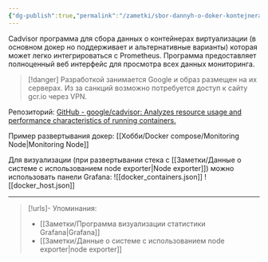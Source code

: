 ```yaml
---
{"dg-publish":true,"permalink":"/zametki/sbor-dannyh-o-doker-kontejnerah-dlya-monitoringa-s-ispolzovaniem-cadvisor/","created":"2024-09-10 23:59","updated":"2024-09-11T00:55:48+03:00"}
---
```


Сadvisor программа для сбора данных о контейнерах виртуализации (в основном докер но поддерживает и альтернативные варианты) которая может легко интегрироваться с Prometheus. Программа предоставляет полноценный веб интерфейс для просмотра всех данных мониторинга.

> [!danger]
> Разработкой занимается Google и образ размещен на их серверах. Из за санкций возможно потребуется доступ к сайту gcr.io через VPN.

Репозиторий: [GitHub - google/cadvisor: Analyzes resource usage and performance characteristics of running containers.](https://github.com/google/cadvisor)

Пример развертывания докер: [[Хобби/Docker compose/Monitoring Node\|Monitoring Node]]

Для визуализации (при развертывании стека с [[Заметки/Данные о системе с использованием node exporter\|Node exporter]]) можно использовать панели Grafana:
![[docker_containers.json]]
![[docker_host.json]]

---
> [!urls]- Упоминания:
> - [[Заметки/Программа визуализации статистики Grafana\|Grafana]]
> - [[Заметки/Данные о системе с использованием node exporter\|node exporter]]